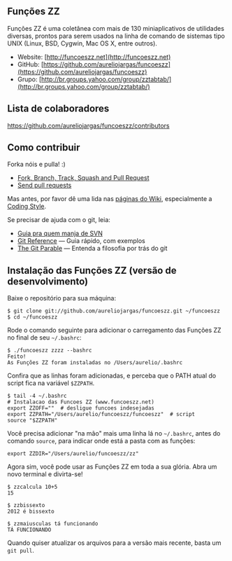 ## Funções ZZ

Funções ZZ é uma coletânea com mais de 130 miniaplicativos de utilidades diversas, prontos para serem usados na linha de comando de sistemas tipo UNIX (Linux, BSD, Cygwin, Mac OS X, entre outros).

- Website: [http://funcoeszz.net](http://funcoeszz.net)
- GitHub: [https://github.com/aureliojargas/funcoeszz](https://github.com/aureliojargas/funcoeszz)
- Grupo: [http://br.groups.yahoo.com/group/zztabtab/](http://br.groups.yahoo.com/group/zztabtab/)


## Lista de colaboradores

https://github.com/aureliojargas/funcoeszz/contributors


## Como contribuir

Forka nóis e pulla! :)

- [Fork, Branch, Track, Squash and Pull Request](http://gun.io/blog/how-to-github-fork-branch-and-pull-request/)
- [Send pull requests](http://help.github.com/send-pull-requests/)

Mas antes, por favor dê uma lida nas [páginas do Wiki](https://github.com/aureliojargas/funcoeszz/wiki/_pages), especialmente a [Coding Style](https://github.com/aureliojargas/funcoeszz/wiki/Coding-Style).

Se precisar de ajuda com o git, leia:

- [Guia pra quem manja de SVN](https://git.wiki.kernel.org/index.php/GitSvnCrashCourse)
- [Git Reference](http://gitref.org) — Guia rápido, com exemplos
- [The Git Parable](http://tom.preston-werner.com/2009/05/19/the-git-parable.html) — Entenda a filosofia por trás do git


## Instalação das Funções ZZ (versão de desenvolvimento)

Baixe o repositório para sua máquina:

    $ git clone git://github.com/aureliojargas/funcoeszz.git ~/funcoeszz
    $ cd ~/funcoeszz

Rode o comando seguinte para adicionar o carregamento das Funções ZZ no final de seu `~/.bashrc`:

    $ ./funcoeszz zzzz --bashrc
    Feito!
    As Funções ZZ foram instaladas no /Users/aurelio/.bashrc

Confira que as linhas foram adicionadas, e perceba que o PATH atual do script fica na variável `$ZZPATH`.

    $ tail -4 ~/.bashrc
    # Instalacao das Funcoes ZZ (www.funcoeszz.net)
    export ZZOFF=""  # desligue funcoes indesejadas
    export ZZPATH="/Users/aurelio/funcoeszz/funcoeszz"  # script
    source "$ZZPATH"

Você precisa adicionar "na mão" mais uma linha lá no `~/.bashrc`, antes do comando `source`, para indicar onde está a pasta com as funções:

    export ZZDIR="/Users/aurelio/funcoeszz/zz"

Agora sim, você pode usar as Funções ZZ em toda a sua glória. Abra um novo terminal e divirta-se!

    $ zzcalcula 10+5
    15
    
    $ zzbissexto
    2012 é bissexto
    
    $ zzmaiusculas tá funcionando
    TÁ FUNCIONANDO

Quando quiser atualizar os arquivos para a versão mais recente, basta um `git pull`.
